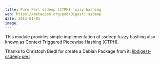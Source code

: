 ```yaml
---
title: Pure Perl ssdeep (CTPH) fuzzy hashing
web: https://metacpan.org/pod/Digest::ssdeep
date: 2013-01-01
image: 
---
```


This module provides simple implementation of ssdeep fuzzy hashing also known as Context Triggered Piecewise Hashing (CTPH).

Thanks to Christoph Biedl for create a Debian Package from it: [libdigest-ssdeep-perl](https://packages.debian.org/buster/libdigest-ssdeep-perl).

